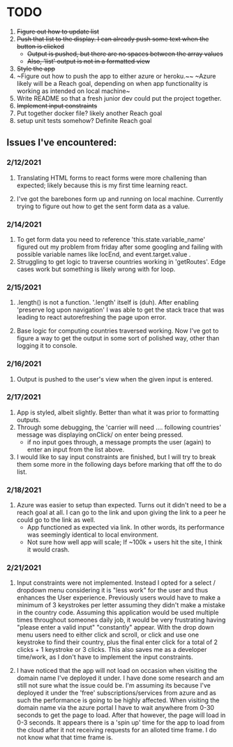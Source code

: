 # TODO

1. ~~Figure out how to update list~~
2. ~~Push that list to the display. I can already push some text when the button is clicked~~
    - ~~Output is pushed, but there are no spaces between the array values~~ 
    - ~~Also, 'list' output is not in a formatted view~~
3. ~~Style the app~~
4. ~Figure out how to push the app to either azure or heroku.~~ 
   ~Azure likely will be a Reach goal, depending on when app functionality is working as intended on local machine~
5. Write README so that a fresh junior dev could put the project together.
6. ~~Implement input constraints~~
7. Put together docker file? likely another Reach goal
8. setup unit tests somehow? Definite Reach goal 


## Issues I've encountered:

### 2/12/2021
1. Translating HTML forms to react forms were more challening than expected; likely because this is my first time learning react. 

2. I've got the barebones form up and running on local machine. Currently trying to figure out how to get the sent form data as a value.


### 2/14/2021
1. To get form data you need to reference 'this.state.variable_name' figured out my problem from friday after some googling and failing with possible variable names like locEnd, and event.target.value .
2. Struggling to get logic to traverse countries working in 'getRoutes'. Edge cases work but something is likely wrong with for loop. 

### 2/15/2021 
1. .length() is not a function. '.length' itself is (duh). After enabling 'preserve log upon navigation' I was able to get the stack trace that was leading to react autorefreshing the page upon error.

2. Base logic for computing countries traversed working. Now I've got to figure a way to get the output in some sort of polished way, other than logging it to console. 

### 2/16/2021
1. Output is pushed to the user's view when the given input is entered. 

### 2/17/2021
1. App is styled, albeit slightly. Better than what it was prior to formatting outputs. 
2. Through some debugging, the 'carrier will need .... following countries' message was displaying onClick/ on enter being pressed. 
    - if no input goes through, a message prompts the user (again) to enter an input from the list above. 
3. I would like to say input constraints are finished, but I will try to break them some more in the following days before marking that off the to do list. 

### 2/18/2021 
1. Azure was easier to setup than expected. Turns out it didn't need to be a reach goal at all. I can go to the link and upon giving the link to a peer he could go to the link as well. 
    - App functioned as expected via link. In other words, its performance was seemingly identical to local environment.
    - Not sure how well app will scale; If ~100k + users hit the site, I think it would crash. 


### 2/21/2021
1. Input constraints were not implemented. Instead I opted for a select / dropdown menu considering it is "less work" for the user and thus enhances the User experience. Previously users would have to make a minimum of 3 keystrokes per letter assuming they didn't make a mistake in the country code. Assuming this application would be used multiple times throughout someones daily job, it would be very frustrating having "please enter a valid input" "constantly" appear. With the drop down menu users need to either click and scroll, or click and use one keystroke to find their country, plus the final enter click for a total of 2 clicks + 1 keystroke or 3 clicks. This also saves me as a developer time/work, as I don't have to implement the input constraints. 

2. I have noticed that the app will not load on occasion when visiting the domain name I've deployed it under. I have done some research and am still not sure what the issue could be. I'm assuming its because I've deployed it under the 'free' subscriptions/services from azure and as such the performance is going to be highly affected. When visiting the domain name via the azure portal I have to wait anywhere from 0-30 seconds to get the page to load. After that however, the page will load in 0-3 seconds. It appears there is a 'spin up' time for the app to load from the cloud after it not receiving requests for an alloted time frame. I do not know what that time frame is. 